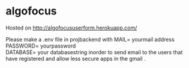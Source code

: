 # algofocus
Hosted on http://algofocususerform.herokuapp.com/

Please make a .env file in projbackend with 
MAIL= yourmail address    
PASSWORD= yourpassword   
DATABASE= your databasestring
    inorder to send email to the users that have registered and allow less secure apps in the gmail .

